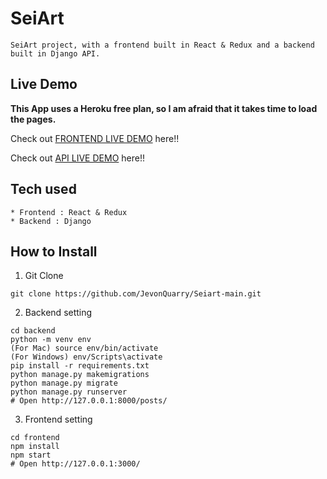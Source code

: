 # SeiArt

```
SeiArt project, with a frontend built in React & Redux and a backend built in Django API.
```

## Live Demo

**This App uses a Heroku free plan, so I am afraid that it takes time to load the pages.**

Check out [FRONTEND LIVE DEMO](https://frontend-seiart.herokuapp.com/) here!!

Check out [API LIVE DEMO](https://backend-seiart.herokuapp.com/) here!!

## Tech used

```
* Frontend : React & Redux
* Backend : Django
```

## How to Install

1. Git Clone

```
git clone https://github.com/JevonQuarry/Seiart-main.git
```

2. Backend setting

```
cd backend
python -m venv env
(For Mac) source env/bin/activate
(For Windows) env/Scripts\activate
pip install -r requirements.txt
python manage.py makemigrations
python manage.py migrate
python manage.py runserver
# Open http://127.0.0.1:8000/posts/
```

3. Frontend setting

```
cd frontend
npm install
npm start
# Open http://127.0.0.1:3000/
```
